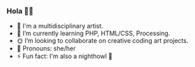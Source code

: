 ### Hola 🖖🏽 
 - 🦄 I'm a multidisciplinary artist.
 - 🌱 I’m currently learning PHP, HTML/CSS, Processing.
 - 🌞 I’m looking to collaborate on creative coding art projects.
 - 🖤 Pronouns: she/her
 - ⚡ Fun fact: I'm also a nighthowl 🌙


<!--
**lysquintero/lysquintero** is a ✨ _special_ ✨ repository because its `README.md` (this file) appears on your GitHub profile.

Here are some ideas to get you started:

- 🦄 I'm a multidisciplinary artist.
- 🌱 I’m currently learning PHP, HTML/CSS, Processing.
- 🌞 I’m looking to collaborate on creative coding art projects.
- 🤔 I’m looking for help with ...
- 💬 Ask me about ...
- 📫 How to reach me: ...
- 🖤 Pronouns: she/her
- ⚡ Fun fact: ...
-->
